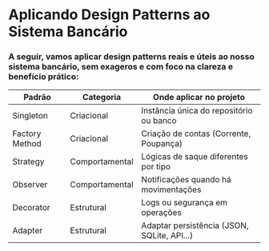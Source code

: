# Aplicando Design Patterns ao Sistema Bancário

### A seguir, vamos aplicar design patterns reais e úteis ao nosso sistema bancário, sem exageros e com foco na clareza e benefício prático:

| Padrão         | Categoria      | Onde aplicar no projeto                     |
| -------------- | -------------- | ------------------------------------------- |
| Singleton      | Criacional     | Instância única do repositório ou banco     |
| Factory Method | Criacional     | Criação de contas (Corrente, Poupança)      |
| Strategy       | Comportamental | Lógicas de saque diferentes por tipo        |
| Observer       | Comportamental | Notificações quando há movimentações        |
| Decorator      | Estrutural     | Logs ou segurança em operações              |
| Adapter        | Estrutural     | Adaptar persistência (JSON, SQLite, API...) |